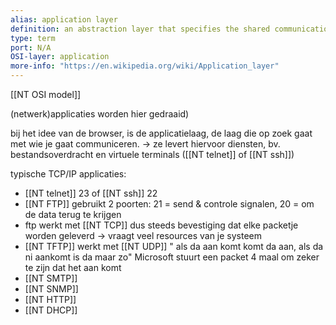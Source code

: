 ```yaml
---
alias: application layer
definition: an abstraction layer that specifies the shared communication protocols and interface methods used by hosts in a communications network
type: term
port: N/A
OSI-layer: application
more-info: "https://en.wikipedia.org/wiki/Application_layer"
---
```

[[NT OSI model]]
 

(netwerk)applicaties worden hier gedraaid)

bij het idee van de browser, is de applicatielaag, de laag die op zoek gaat met wie je gaat communiceren.
-> ze levert hiervoor diensten, bv. bestandsoverdracht en virtuele terminals ([[NT telnet]] of [[NT ssh]])

typische TCP/IP applicaties:

- [[NT telnet]] 23 of [[NT ssh]] 22
- [[NT FTP]] gebruikt 2 poorten: 
  21 = send & controle signalen, 
  20 = om de data terug te krijgen
- ftp werkt met [[NT TCP]] dus steeds bevestiging dat elke packetje worden geleverd
  -> vraagt veel resources van je systeem 
- [[NT TFTP]] werkt met [[NT UDP]] " als  da aan komt komt da aan, als da ni aankomt is da maar zo"
  Microsoft stuurt een packet 4 maal om zeker te zijn dat het aan komt
- [[NT SMTP]]
- [[NT SNMP]]
- [[NT HTTP]]
- [[NT DHCP]]